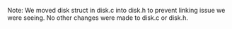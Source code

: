 Note: We moved disk struct in disk.c into disk.h to prevent linking issue we were seeing. No other changes were made to disk.c or disk.h.